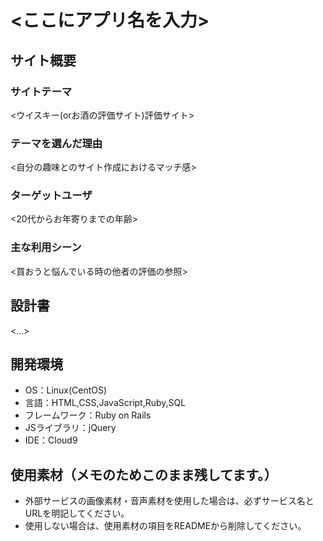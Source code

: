 # <ここにアプリ名を入力>

## サイト概要
### サイトテーマ
<ウイスキー(orお酒の評価サイト)評価サイト>

### テーマを選んだ理由
<自分の趣味とのサイト作成におけるマッチ感>

### ターゲットユーザ
<20代からお年寄りまでの年齢>

### 主な利用シーン
<買おうと悩んでいる時の他者の評価の参照>

## 設計書
<...>

## 開発環境
- OS：Linux(CentOS)
- 言語：HTML,CSS,JavaScript,Ruby,SQL
- フレームワーク：Ruby on Rails
- JSライブラリ：jQuery
- IDE：Cloud9

## 使用素材（メモのためこのまま残してます。）
- 外部サービスの画像素材・音声素材を使用した場合は、必ずサービス名とURLを明記してください。
- 使用しない場合は、使用素材の項目をREADMEから削除してください。